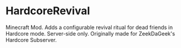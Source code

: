 # HardcoreRevival
Minecraft Mod. Adds a configurable revival ritual for dead friends in Hardcore mode. Server-side only. Originally made for ZeekDaGeek's Hardcore Subserver.
